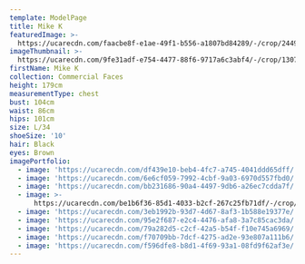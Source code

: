 ```yaml
---
template: ModelPage
title: Mike K
featuredImage: >-
  https://ucarecdn.com/faacbe8f-e1ae-49f1-b556-a1807bd84289/-/crop/2449x1226/0,91/-/preview/
imageThumbnail: >-
  https://ucarecdn.com/9fe31adf-e754-4477-88f6-9717a6c3abf4/-/crop/1307x1905/224,0/-/preview/
firstName: Mike K
collection: Commercial Faces
height: 179cm
measurementType: chest
bust: 104cm
waist: 86cm
hips: 101cm
size: L/34
shoeSize: '10'
hair: Black
eyes: Brown
imagePortfolio:
  - image: 'https://ucarecdn.com/df439e10-beb4-4fc7-a745-4041ddd65dff/'
  - image: 'https://ucarecdn.com/6e6cf059-7992-4cbf-9a03-6970d557fbd0/'
  - image: 'https://ucarecdn.com/bb231686-90a4-4497-9db6-a26ec7cdda7f/'
  - image: >-
      https://ucarecdn.com/be1b6f36-85d1-4033-b2cf-267c25fb71df/-/crop/733x1000/0,100/-/preview/
  - image: 'https://ucarecdn.com/3eb1992b-93d7-4d67-8af3-1b588e19377e/'
  - image: 'https://ucarecdn.com/95e2f687-e2c4-4476-afa8-3a7c85cac3da/'
  - image: 'https://ucarecdn.com/79a282d5-c2cf-42a5-b54f-f10e745a6969/'
  - image: 'https://ucarecdn.com/f70709bb-7dcf-4275-ad2e-93e807a111b6/'
  - image: 'https://ucarecdn.com/f596dfe8-b8d1-4f69-93a1-08fd9f62af3e/'
---
```


